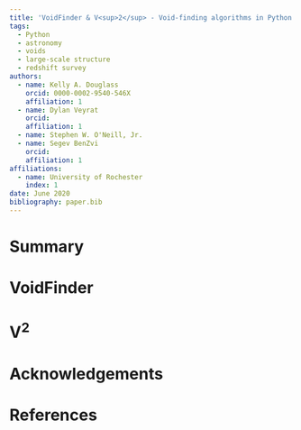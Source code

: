 ```yaml
---
title: 'VoidFinder & V<sup>2</sup> - Void-finding algorithms in Python 3'
tags:
  - Python
  - astronomy
  - voids
  - large-scale structure
  - redshift survey
authors:
  - name: Kelly A. Douglass
    orcid: 0000-0002-9540-546X
    affiliation: 1
  - name: Dylan Veyrat
    orcid: 
    affiliation: 1
  - name: Stephen W. O'Neill, Jr.
  - name: Segev BenZvi
    orcid: 
    affiliation: 1
affiliations:
  - name: University of Rochester
    index: 1
date: June 2020
bibliography: paper.bib
---
```



# Summary






# VoidFinder







# V<sup>2</sup>






# Acknowledgements






# References